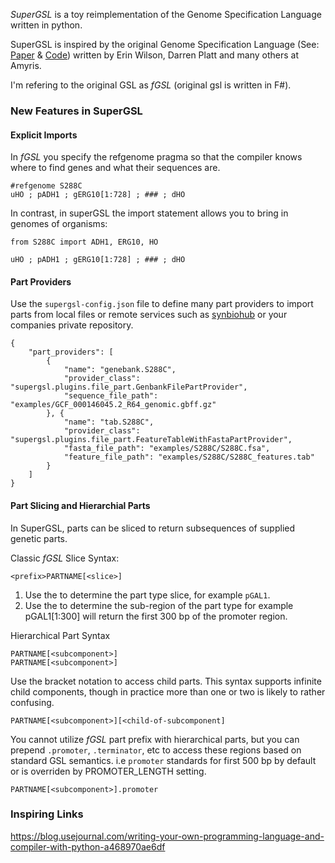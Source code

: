 *SuperGSL* is a toy reimplementation of the Genome Specification Language written in python.

SuperGSL is inspired by the original Genome Specification Language (See: [Paper](https://pubs.acs.org/doi/abs/10.1021/acssynbio.5b00194) & [Code](https://github.com/Amyris/GslCore)) written by Erin Wilson, Darren Platt and many others at Amyris. 

I'm refering to the original GSL as *fGSL* (original gsl is written in F#).

### New Features in SuperGSL

#### Explicit Imports

In *fGSL* you specify the refgenome pragma so that the compiler knows where to find genes and what their sequences are.

```
#refgenome S288C
uHO ; pADH1 ; gERG10[1:728] ; ### ; dHO
```
In contrast, in superGSL the import statement allows you to bring in genomes of organisms:

```
from S288C import ADH1, ERG10, HO

uHO ; pADH1 ; gERG10[1:728] ; ### ; dHO
```


#### Part Providers

Use the `supergsl-config.json` file to define many part providers to import parts from local files or remote services such as [synbiohub](https://synbiohub.org/) or your companies private repository.

```
{
    "part_providers": [
        {
            "name": "genebank.S288C",
            "provider_class": "supergsl.plugins.file_part.GenbankFilePartProvider",
            "sequence_file_path": "examples/GCF_000146045.2_R64_genomic.gbff.gz"
        }, {
            "name": "tab.S288C",
            "provider_class": "supergsl.plugins.file_part.FeatureTableWithFastaPartProvider",
            "fasta_file_path": "examples/S288C/S288C.fsa",
            "feature_file_path": "examples/S288C/S288C_features.tab"
        }
    ]
}
```


#### Part Slicing and Hierarchial Parts

In SuperGSL, parts can be sliced to return subsequences of supplied genetic parts.

Classic *fGSL* Slice Syntax:

`<prefix>PARTNAME[<slice>]`
1. Use the <prefix> to determine the part type slice, for example `pGAL1`.
2. Use the <slice> to determine the sub-region of the part type for example pGAL1[1:300] will
    return the first 300 bp of the promoter region.


Hierarchical Part Syntax

```
PARTNAME[<subcomponent>]
PARTNAME[<subcomponent>]
```

Use the bracket notation to access child parts. This syntax supports infinite child components, though in practice
more than one or two is likely to rather confusing.

```
PARTNAME[<subcomponent>][<child-of-subcomponent]
```

You cannot utilize *fGSL* part prefix with hierarchical parts, but you can prepend `.promoter`, `.terminator`, etc
to access these regions based on standard GSL semantics. i.e `promoter` standards for first 500 bp by default or is
overriden by PROMOTER_LENGTH setting.

```
PARTNAME[<subcomponent>].promoter
```
  



### Inspiring Links

https://blog.usejournal.com/writing-your-own-programming-language-and-compiler-with-python-a468970ae6df
